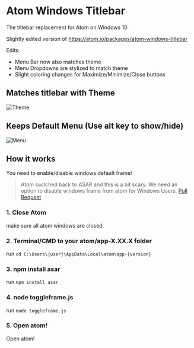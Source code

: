 # Atom Windows Titlebar

The titlebar replacement for Atom on Windows 10

Slightly edited version of https://atom.io/packages/atom-windows-titlebar

Edits:
 - Menu Bar now also matches theme
 - Menu Dropdowns are stylized to match theme
 - Slight coloring changes for Maximize/Minimize/Close buttons

## Matches titlebar with Theme
![Theme](https://raw.githubusercontent.com/sean-codes/atom-windows-titlebar/master/example/example_theme.gif)

## Keeps Default Menu (Use alt key to show/hide)
![Menu](https://raw.githubusercontent.com/sean-codes/atom-windows-titlebar/master/example/example_menu.gif)

## How it works
You need to enable/disable windows default frame!
> Atom switched back to ASAR and this is a bit scary. We need an option to disable windows frame from atom for Windows Users. [Pull Request](https://github.com/atom/atom/pull/15871)

### 1. Close Atom
make sure all atom windows are closed

### 2. Terminal/CMD to your atom/app-X.XX.X folder
run `cd C:\Users\{user}\AppData\Local\atom\app-{version}`

### 3. npm install asar
run `npm install asar`

### 4. node toggleframe.js
run `node toggleframe.js`

### 5. Open atom!
Open atom!
